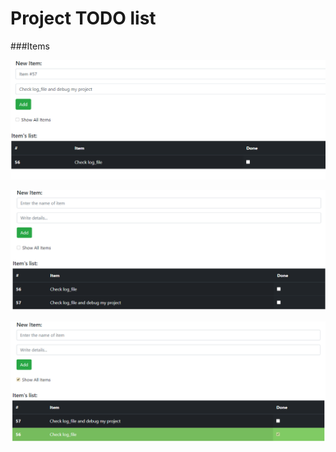 Project TODO list
=============
###Items

![ScreenShot](images/1.png)

![ScreenShot](images/2.png)

![ScreenShot](images/3.png)
